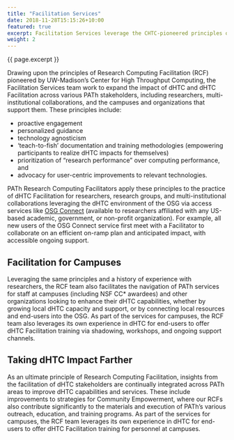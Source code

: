 ```yaml
---
title: "Facilitation Services"
date: 2018-11-28T15:15:26+10:00
featured: true
excerpt: Facilitation Services leverage the CHTC-pioneered principles of Research Computing Facilitation to accelerate dHTC uptake by campus researchers and collaborations via the Open Science Federation and OSG Connect, and by campuses and other organizations interested in advancing their own dHTC and dHTC Facilitation capabilities.
weight: 2
---
```


{{ page.excerpt }}

Drawing upon the principles of Research Computing Facilitation (RCF) pioneered
by UW-Madison’s Center for High Throughput Computing, the Facilitation Services
team work to expand the impact of dHTC and dHTC Facilitation across various PATh
stakeholders, including researchers, multi-institutional collaborations, and the
campuses and organizations that support them. These principles include:

* proactive engagement
* personalized guidance
* technology agnosticism
* ‘teach-to-fish’ documentation and training methodologies (empowering participants to realize dHTC impacts for themselves)
* prioritization of “research performance” over computing performance, and
* advocacy for user-centric improvements to relevant technologies.

PATh Research Computing Facilitators apply these principles to the practice of
dHTC Facilitation for researchers, research groups, and multi-institutional
collaborations leveraging the dHTC environment of the OSG
via access services like [OSG Connect](https://connect.osg-htc.org/) (available
to researchers affiliated with any US-based academic, government, or non-profit
organization). For example, all new users of the OSG Connect service first
meet with a Facilitator to collaborate on an efficient on-ramp plan and
anticipated impact, with accessible ongoing support.

## Facilitation for Campuses

Leveraging the same principles and a history of experience with researchers,
the RCF team also facilitates the navigation of PATh services for staff at
campuses  (including NSF CC\* awardees) and other organizations looking to
enhance their dHTC capabilities, whether by growing local dHTC capacity and
support, or by connecting local resources and end-users into the OSG. As part
of the services for campuses, the RCF team also leverages its own experience in
dHTC for end-users to offer dHTC Facilitation training via shadowing, workshops,
and ongoing support channels.

## Taking dHTC Impact Farther

As an ultimate principle of Research Computing Facilitation, insights from the
facilitation of dHTC stakeholders are continually integrated across PATh areas
to improve dHTC capabilities and services. These include improvements to
strategies for Community Empowerment, where our RCFs also contribute
significantly to the materials and execution of PATh’s various outreach,
education, and training programs. As part of the services for campuses, the RCF
team leverages its own experience in dHTC for end-users to offer dHTC
Facilitation training for personnel at campuses.
 